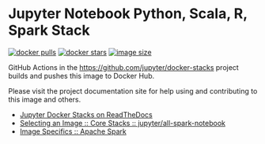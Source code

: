 # Jupyter Notebook Python, Scala, R, Spark Stack

[![docker pulls](https://img.shields.io/docker/pulls/jupyter/all-spark-notebook.svg)](https://hub.docker.com/r/jupyter/all-spark-notebook/)
[![docker stars](https://img.shields.io/docker/stars/jupyter/all-spark-notebook.svg)](https://hub.docker.com/r/jupyter/all-spark-notebook/)
[![image size](https://img.shields.io/docker/image-size/jupyter/all-spark-notebook/latest)](https://hub.docker.com/r/jupyter/all-spark-notebook/ "jupyter/all-spark-notebook image size")

GitHub Actions in the <https://github.com/jupyter/docker-stacks> project builds and pushes this image
to Docker Hub.

Please visit the project documentation site for help using and contributing to this image and
others.

- [Jupyter Docker Stacks on ReadTheDocs](https://jupyter-docker-stacks.readthedocs.io/en/latest/index.html)
- [Selecting an Image :: Core Stacks :: jupyter/all-spark-notebook](https://jupyter-docker-stacks.readthedocs.io/en/latest/using/selecting.html#jupyter-all-spark-notebook)
- [Image Specifics :: Apache Spark](https://jupyter-docker-stacks.readthedocs.io/en/latest/using/specifics.html#apache-spark)
